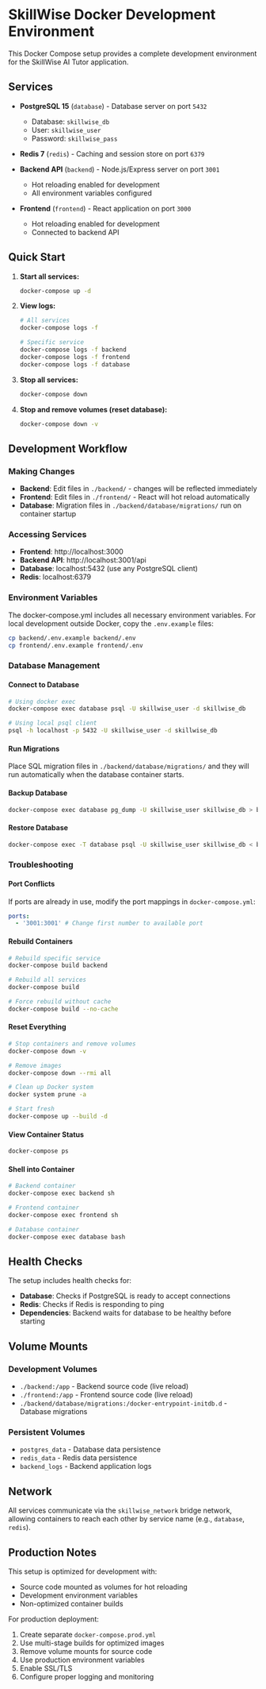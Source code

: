 # SkillWise Docker Development Environment

This Docker Compose setup provides a complete development environment for the SkillWise AI Tutor application.

## Services

- **PostgreSQL 15** (`database`) - Database server on port `5432`
  - Database: `skillwise_db`
  - User: `skillwise_user`
  - Password: `skillwise_pass`
- **Redis 7** (`redis`) - Caching and session store on port `6379`

- **Backend API** (`backend`) - Node.js/Express server on port `3001`
  - Hot reloading enabled for development
  - All environment variables configured
- **Frontend** (`frontend`) - React application on port `3000`
  - Hot reloading enabled for development
  - Connected to backend API

## Quick Start

1. **Start all services:**

   ```bash
   docker-compose up -d
   ```

2. **View logs:**

   ```bash
   # All services
   docker-compose logs -f

   # Specific service
   docker-compose logs -f backend
   docker-compose logs -f frontend
   docker-compose logs -f database
   ```

3. **Stop all services:**

   ```bash
   docker-compose down
   ```

4. **Stop and remove volumes (reset database):**
   ```bash
   docker-compose down -v
   ```

## Development Workflow

### Making Changes

- **Backend**: Edit files in `./backend/` - changes will be reflected immediately
- **Frontend**: Edit files in `./frontend/` - React will hot reload automatically
- **Database**: Migration files in `./backend/database/migrations/` run on container startup

### Accessing Services

- **Frontend**: http://localhost:3000
- **Backend API**: http://localhost:3001/api
- **Database**: localhost:5432 (use any PostgreSQL client)
- **Redis**: localhost:6379

### Environment Variables

The docker-compose.yml includes all necessary environment variables. For local development outside Docker, copy the `.env.example` files:

```bash
cp backend/.env.example backend/.env
cp frontend/.env.example frontend/.env
```

### Database Management

#### Connect to Database

```bash
# Using docker exec
docker-compose exec database psql -U skillwise_user -d skillwise_db

# Using local psql client
psql -h localhost -p 5432 -U skillwise_user -d skillwise_db
```

#### Run Migrations

Place SQL migration files in `./backend/database/migrations/` and they will run automatically when the database container starts.

#### Backup Database

```bash
docker-compose exec database pg_dump -U skillwise_user skillwise_db > backup.sql
```

#### Restore Database

```bash
docker-compose exec -T database psql -U skillwise_user skillwise_db < backup.sql
```

### Troubleshooting

#### Port Conflicts

If ports are already in use, modify the port mappings in `docker-compose.yml`:

```yaml
ports:
  - '3001:3001' # Change first number to available port
```

#### Rebuild Containers

```bash
# Rebuild specific service
docker-compose build backend

# Rebuild all services
docker-compose build

# Force rebuild without cache
docker-compose build --no-cache
```

#### Reset Everything

```bash
# Stop containers and remove volumes
docker-compose down -v

# Remove images
docker-compose down --rmi all

# Clean up Docker system
docker system prune -a

# Start fresh
docker-compose up --build -d
```

#### View Container Status

```bash
docker-compose ps
```

#### Shell into Container

```bash
# Backend container
docker-compose exec backend sh

# Frontend container
docker-compose exec frontend sh

# Database container
docker-compose exec database bash
```

## Health Checks

The setup includes health checks for:

- **Database**: Checks if PostgreSQL is ready to accept connections
- **Redis**: Checks if Redis is responding to ping
- **Dependencies**: Backend waits for database to be healthy before starting

## Volume Mounts

### Development Volumes

- `./backend:/app` - Backend source code (live reload)
- `./frontend:/app` - Frontend source code (live reload)
- `./backend/database/migrations:/docker-entrypoint-initdb.d` - Database migrations

### Persistent Volumes

- `postgres_data` - Database data persistence
- `redis_data` - Redis data persistence
- `backend_logs` - Backend application logs

## Network

All services communicate via the `skillwise_network` bridge network, allowing containers to reach each other by service name (e.g., `database`, `redis`).

## Production Notes

This setup is optimized for development with:

- Source code mounted as volumes for hot reloading
- Development environment variables
- Non-optimized container builds

For production deployment:

1. Create separate `docker-compose.prod.yml`
2. Use multi-stage builds for optimized images
3. Remove volume mounts for source code
4. Use production environment variables
5. Enable SSL/TLS
6. Configure proper logging and monitoring
